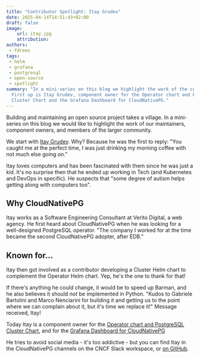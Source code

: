 ```yaml
---
title: "Contributor Spotlight: Itay Grudev"
date: 2025-04-14T14:51:43+02:00
draft: false
image:
    url: itay.jpg
    attribution:
authors:
 - fdrees
tags:
 - helm
 - grafana
 - postgresql
 - open-source
 - spotlight
summary: "In a mini-series on this blog we highlight the work of the community.
  First up is Itay Grudev, component owner for the Operator chart and PostgreSQL
  Cluster Chart and the Grafana Dashboard for CloudNativePG."
---
```


Building and maintaining an open source project takes a village. In a
mini-series on this blog we would like to highlight the work of our
maintainers, component owners, and members of the larger community.

We start with [Itay Grudev](https://github.com/itay-grudev). Why? Because he
was the first to reply: "You caught me at the perfect time, I was just drinking
my morning coffee with not much else going on."

Itay loves computers and has been fascinated with them since he was just a kid.
It's no surprise then that he ended up working in Tech (and Kubernetes and
DevOps in specific). He suspects that "some degree of autism helps getting
along with computers too".

## Why CloudNativePG

Itay works as a Software Engineering Consultant at Verito Digital, a web
agency. He first heard about CloudNativePG when he was looking for a
well-designed PostgreSQL operator. "The company I worked for at the time became
the second CloudNativePG adopter, after EDB."

## Known for...

Itay then got involved as a contributor developing a Cluster Helm chart to
complement the Operator Helm chart. Yep, he's the one to thank for that!

If there's anything he could change, it would be to speed up Barman, and he
also believes it should _not_ be implemented in Python. "Kudos to Gabriele
Bartolini and Marco Nenciarini for building it and getting us to the point
where we can complain about it, but it's time we replace it!" Message received,
Itay!

Today Itay is a component owner for the
[Operator chart and PostgreSQL Cluster Chart](https://github.com/cloudnative-pg/charts),
and for the [Grafana Dashboard for CloudNativePG](https://github.com/cloudnative-pg/grafana-dashboards)

He tries to avoid social media - it's too addictive - but you can find Itay in
the CloudNativePG channels on the CNCF Slack workspace, or [on GitHub](https://github.com/itay-grudev).
